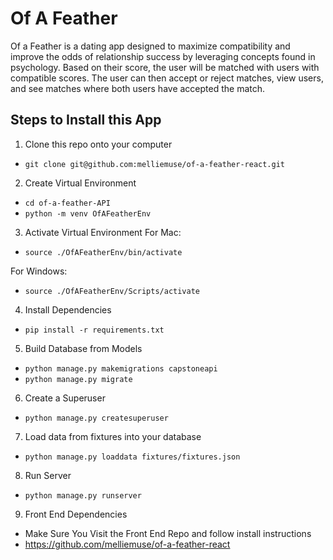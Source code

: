 # Of A Feather
Of a Feather is a dating app designed to maximize compatibility and improve the odds of relationship success by leveraging concepts found in psychology.  Based on their score, the user will be matched with users with compatible scores. The user can then accept or reject matches, view users, and see matches where both users have accepted the match. 

## Steps to Install this App

1. Clone this repo onto your computer
- ` git clone git@github.com:melliemuse/of-a-feather-react.git `

2. Create Virtual Environment
- ` cd of-a-feather-API `
- ` python -m venv OfAFeatherEnv `

3. Activate Virtual Environment
 For Mac: 
- ` source ./OfAFeatherEnv/bin/activate `

 For Windows:
- ` source ./OfAFeatherEnv/Scripts/activate `

4. Install Dependencies
- ` pip install -r requirements.txt `

5. Build Database from Models 
- ` python manage.py makemigrations capstoneapi `
- ` python manage.py migrate `

6. Create a Superuser 
- ` python manage.py createsuperuser `

7. Load data from fixtures into your database
- ` python manage.py loaddata fixtures/fixtures.json `

8. Run Server 
- ` python manage.py runserver `

9. Front End Dependencies
- Make Sure You Visit the Front End Repo and follow install instructions 
- https://github.com/melliemuse/of-a-feather-react